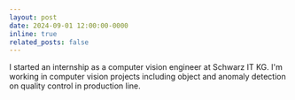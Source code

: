 ```yaml
---
layout: post
date: 2024-09-01 12:00:00-0000
inline: true
related_posts: false
---
```

I started an internship as a computer vision engineer at Schwarz IT KG. I'm working in computer vision projects including object and anomaly detection on quality control in production line.

